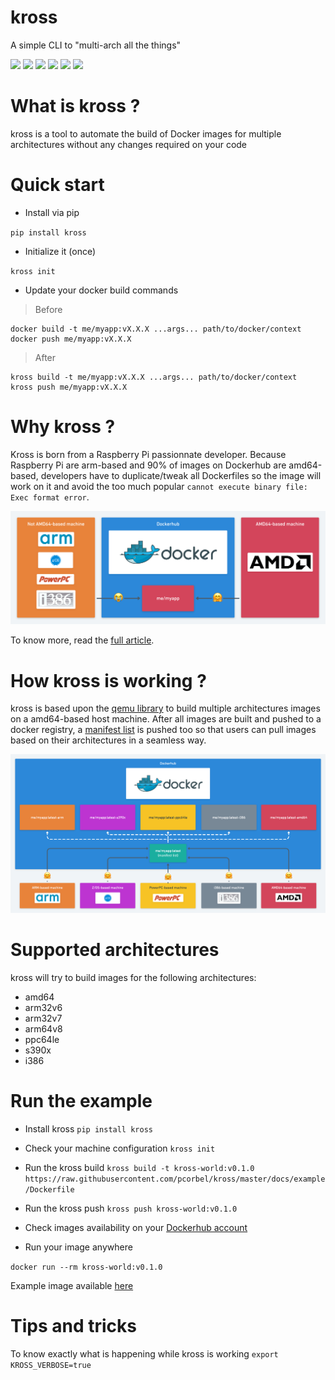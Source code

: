 # kross

A simple CLI to "multi-arch all the things"

[![](https://badge.fury.io/py/kross.svg)](https://badge.fury.io/py/kross)
[![](https://img.shields.io/badge/License-Apache%202.0-blue.svg)](https://opensource.org/licenses/Apache-2.0)
[![](https://img.shields.io/pypi/pyversions/kross.svg)](https://pypi.org/project/kross/)
[![](https://img.shields.io/requires/github/pcorbel/kross.svg)](https://requires.io/github/pcorbel/kross/requirements/)
[![](https://img.shields.io/badge/status-stable-green.svg)]()
[![](https://img.shields.io/badge/code%20style-black-000000.svg)](https://github.com/ambv/black)


# What is kross ?

kross is a tool to automate the build of Docker images for multiple architectures without any changes required on your code

# Quick start

* Install via pip

`pip install kross`

* Initialize it (once)

`kross init`

* Update your docker build commands

> Before

```
docker build -t me/myapp:vX.X.X ...args... path/to/docker/context
docker push me/myapp:vX.X.X
```

> After

```
kross build -t me/myapp:vX.X.X ...args... path/to/docker/context
kross push me/myapp:vX.X.X
```

# Why kross ?

Kross is born from a Raspberry Pi passionnate developer.
Because Raspberry Pi are arm-based and 90% of images on Dockerhub are amd64-based, developers have to duplicate/tweak all Dockerfiles so the image will work on it and avoid the too much popular `cannot execute binary file: Exec format error`.

![](docs/1@2x.png)

To know more, read the [full article](https://medium.com/@pierrot.corbel/kross-arch-all-the-things-2dcdee09da71).

# How kross is working ?

kross is based upon the [qemu library](https://www.qemu.org/) to build multiple architectures images on a amd64-based host machine.
After all images are built and pushed to a docker registry, a [manifest list](https://docs.docker.com/engine/reference/commandline/manifest/#create-and-push-a-manifest-list) is pushed too so that users can pull images based on their architectures in a seamless way.

![](docs/2@2x.png)

# Supported architectures

kross will try to build images for the following architectures:

* amd64
* arm32v6
* arm32v7
* arm64v8
* ppc64le
* s390x
* i386

# Run the example

* Install kross
`pip install kross`

* Check your machine configuration
`kross init`

* Run the kross build
`kross build -t kross-world:v0.1.0 https://raw.githubusercontent.com/pcorbel/kross/master/docs/example/Dockerfile`

* Run the kross push
`kross push kross-world:v0.1.0`

* Check images availability on your [Dockerhub account](https://hub.docker.com/)

* Run your image anywhere

`docker run --rm kross-world:v0.1.0`

Example image available [here](https://cloud.docker.com/u/pcorbel/repository/docker/pcorbel/kross-world)

# Tips and tricks

To know exactly what is happening while kross is working
`export KROSS_VERBOSE=true`